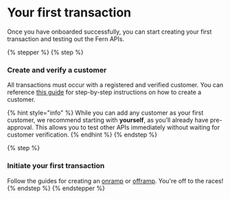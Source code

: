 # Your first transaction

Once you have onboarded successfully, you can start creating your first transaction and testing out the Fern APIs.&#x20;

{% stepper %}
{% step %}
### Create and verify a customer

All transactions must occur with a registered and verified customer. You can reference [this guide](../guides/create-and-verify-customers/) for step-by-step instructions on how to create a customer.

{% hint style="info" %}
While you can add any customer as your first customer, we recommend starting with **yourself**, as you’ll already have pre-approval. This allows you to test other APIs immediately without waiting for customer verification.&#x20;
{% endhint %}
{% endstep %}

{% step %}
### Initiate your first transaction

Follow the guides for creating an [onramp](../guides/first-party-onramps.md) or [offramp](../guides/first-party-offramps.md). You're off to the races!
{% endstep %}
{% endstepper %}
